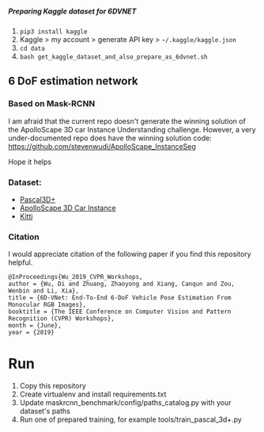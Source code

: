 ##### Preparing Kaggle dataset for 6DVNET
1. ``pip3 install kaggle``
2. Kaggle > my account > generate API key > ``~/.kaggle/kaggle.json``
3. ``cd data``
4. ``bash get_kaggle_dataset_and_also_prepare_as_6dvnet.sh``

##  6 DoF estimation network

### Based on Mask-RCNN

I am afraid that the current repo doesn't generate the winning solution of the ApolloScape 3D car Instance Understanding challenge.
However, a very under-documented repo does have the winning solution code:
https://github.com/stevenwudi/ApolloScape_InstanceSeg

Hope it helps

### Dataset:

- [Pascal3D+](http://cvgl.stanford.edu/projects/pascal3d.html)
- [ApolloScape 3D Car Instance](http://apolloscape.auto/car_instance.html)
- [Kitti](http://www.cvlibs.net/datasets/kitti/) 


### Citation

I would appreciate citation of the following paper if you find this repository helpful.

```
@InProceedings{Wu_2019_CVPR_Workshops,
author = {Wu, Di and Zhuang, Zhaoyong and Xiang, Canqun and Zou, Wenbin and Li, Xia},
title = {6D-VNet: End-To-End 6-DoF Vehicle Pose Estimation From Monocular RGB Images},
booktitle = {The IEEE Conference on Computer Vision and Pattern Recognition (CVPR) Workshops},
month = {June},
year = {2019}
```
# Run
1. Copy this repository
2. Create virtualenv and install requirements.txt
3. Update maskrcnn_benchmark/config/paths_catalog.py with your dataset's paths
4. Run one of prepared training, for example tools/train_pascal_3d+.py